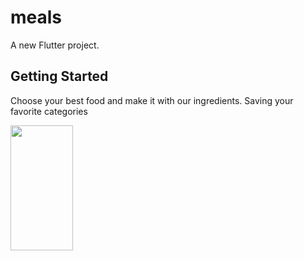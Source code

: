 # meals

A new Flutter project.

## Getting Started

Choose your best food and make it with our ingredients. Saving your favorite categories

<img src="https://github.com/tanvhla258/Flutter-App-Meals/assets/73391463/bf8f0094-5704-4cda-a10e-46e68af0f84f" width="100" height="200">
